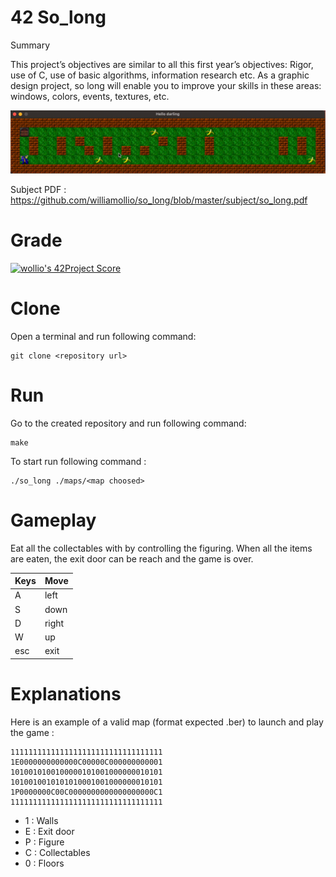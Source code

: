 # 42 So_long

Summary

This project’s objectives are similar to all this first year’s objectives: Rigor, use of C, use of basic algorithms, information research etc.
As a graphic design project, so long will enable you to improve your skills in these areas: windows, colors, events, textures, etc.

![so_long](https://github.com/williamollio/so_long/blob/master/gif/so_long.gif)

Subject PDF : https://github.com/williamollio/so_long/blob/master/subject/so_long.pdf

# Grade
[![wollio's 42Project Score](https://badge42.herokuapp.com/api/project/wollio/so_long)](https://github.com/williamollio/badge42)

# Clone
Open a terminal and run following command:
```
git clone <repository url>
```
# Run
Go to the created repository and run following command:
```
make
```
To start run following command :
```
./so_long ./maps/<map choosed>
```
# Gameplay


Eat all the collectables with by controlling the figuring. When all the items are eaten, the exit door can be reach and the game is over.

| Keys | Move |
| :--- | :--- |
| A | left |
| S | down |
| D | right |
| W | up |
| esc | exit |


# Explanations

Here is an example of a valid map (format expected .ber) to launch and play the game :
```
1111111111111111111111111111111111
1E0000000000000C00000C000000000001
1010010100100000101001000000010101
1010010010101010001001000000010101
1P0000000C00C0000000000000000000C1
1111111111111111111111111111111111
```

- 1 : Walls
- E : Exit door
- P : Figure
- C : Collectables
- 0 : Floors